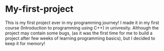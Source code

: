 # My-first-project
This is my first project ever in my programming journey!
I made it in my first course (Introduction to programming using C++) in univresity.
Although the project may contain some bugs, (as it was the first time for me to build a project after few weeks of learning programming basics), but I decided to keep it for memory!
